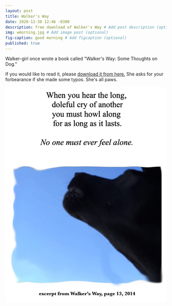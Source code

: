 ```yaml
---
layout: post
title: Walker's Way
date: 2020-12-30 12:46 -0300
description: free download of Walker's Way # Add post description (optional)
img: wmorning.jpg # Add image post (optional)
fig-caption: good morning # Add figcaption (optional)
published: true
---
```


Walker-girl once wrote a book called "Walker's Way: Some Thoughts on Dog."

If you would like to read it, please <a href="/assets/img/walker/WalkersWay.pdf">download it from here.</a>
She asks for your forbearance if she made some typos. She's all paws.

 <img class="col one left" alt="Walker's Way" src="/assets/img/walker/wway.jpg">
 <div style="clear: both;"></div>